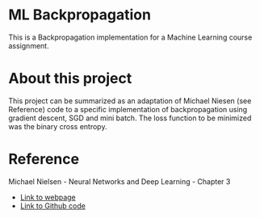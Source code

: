 # ML Backpropagation
This is a Backpropagation implementation for a Machine Learning course assignment.

# About this project
This project can be summarized as an adaptation of Michael Niesen (see Reference) code to a specific implementation of backpropagation using gradient descent, SGD and mini batch. The loss function to be minimized was the binary cross entropy.

# Reference
Michael Nielsen - Neural Networks and Deep Learning - Chapter 3

* [Link to webpage](http://neuralnetworksanddeeplearning.com/chap3.html)
* [Link to Github code](https://github.com/mnielsen/neural-networks-and-deep-learning/blob/master/src/network2.py)
